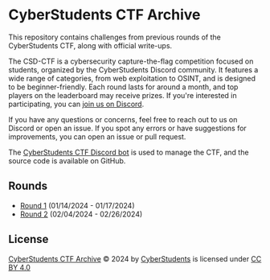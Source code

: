 # CyberStudents CTF Archive

This repository contains challenges from previous rounds of the CyberStudents CTF, along with official write-ups.

The CSD-CTF is a cybersecurity capture-the-flag competition focused on students, organized by the CyberStudents Discord
community. It features a wide range of categories, from web exploitation to OSINT, and is designed to be
beginner-friendly. Each round lasts for around a month, and top players on the leaderboard may receive prizes. If you're
interested in participating, you can [join us on Discord](https://vipinb.xyz/csd).

If you have any questions or concerns, feel free to reach out to us on Discord or open an issue. If you spot any errors
or have suggestions for improvements, you can open an issue or pull request.

The [CyberStudents CTF Discord bot](https://github.com/cyberstudentsacademy/cyberstudents-ctf) is used to manage the
CTF, and the source code is available on GitHub.

## Rounds

- [Round 1](rounds/1/README.md) (01/14/2024 - 01/17/2024)
- [Round 2](rounds/2/README.md) (02/04/2024 - 02/26/2024)

## License

[CyberStudents CTF Archive](https://github.com/cyberstudentsacademy/csd-ctf/tree/main) © 2024 by
[CyberStudents](https://github.com/cyberstudentsacademy) is licensed under
[CC BY 4.0](https://creativecommons.org/licenses/by/4.0/)
